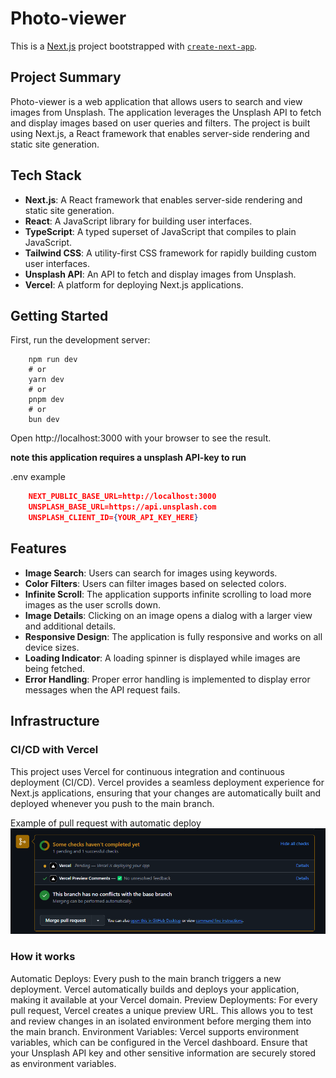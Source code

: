 # Photo-viewer

This is a [Next.js](https://nextjs.org) project bootstrapped with [`create-next-app`](https://nextjs.org/docs/app/api-reference/cli/create-next-app).

## Project Summary

Photo-viewer is a web application that allows users to search and view images from Unsplash. The application leverages the Unsplash API to fetch and display images based on user queries and filters. The project is built using Next.js, a React framework that enables server-side rendering and static site generation.

## Tech Stack

- **Next.js**: A React framework that enables server-side rendering and static site generation.
- **React**: A JavaScript library for building user interfaces.
- **TypeScript**: A typed superset of JavaScript that compiles to plain JavaScript.
- **Tailwind CSS**: A utility-first CSS framework for rapidly building custom user interfaces.
- **Unsplash API**: An API to fetch and display images from Unsplash.
- **Vercel**: A platform for deploying Next.js applications.

## Getting Started

First, run the development server:

```
    npm run dev
    # or
    yarn dev
    # or
    pnpm dev
    # or
    bun dev
```

Open http://localhost:3000 with your browser to see the result.

**note this application requires a unsplash API-key to run**

.env example

```json
    NEXT_PUBLIC_BASE_URL=http://localhost:3000
    UNSPLASH_BASE_URL=https://api.unsplash.com
    UNSPLASH_CLIENT_ID={YOUR_API_KEY_HERE}
```

## Features

- **Image Search**: Users can search for images using keywords.
- **Color Filters**: Users can filter images based on selected colors.
- **Infinite Scroll**: The application supports infinite scrolling to load more images as the user scrolls down.
- **Image Details**: Clicking on an image opens a dialog with a larger view and additional details.
- **Responsive Design**: The application is fully responsive and works on all device sizes.
- **Loading Indicator**: A loading spinner is displayed while images are being fetched.
- **Error Handling**: Proper error handling is implemented to display error messages when the API request fails.

## Infrastructure

### CI/CD with Vercel

This project uses Vercel for continuous integration and continuous deployment (CI/CD). Vercel provides a seamless deployment experience for Next.js applications, ensuring that your changes are automatically built and deployed whenever you push to the main branch.

Example of pull request with automatic deploy
![Example of pull request with automatic deploy](image.png)

### How it works

Automatic Deploys: Every push to the main branch triggers a new deployment. Vercel automatically builds and deploys your application, making it available at your Vercel domain.
Preview Deployments: For every pull request, Vercel creates a unique preview URL. This allows you to test and review changes in an isolated environment before merging them into the main branch.
Environment Variables: Vercel supports environment variables, which can be configured in the Vercel dashboard. Ensure that your Unsplash API key and other sensitive information are securely stored as environment variables.
